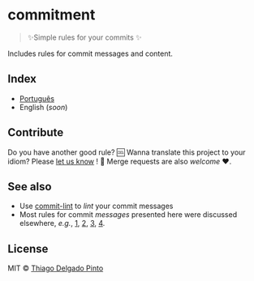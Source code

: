 # commitment
> ✨Simple rules for your commits ✨

Includes rules for commit messages and content.

## Index

- [Português](rules-pt.md)
- English (*soon*)


## Contribute

Do you have another good rule? 🆒 Wanna translate this project to your idiom? Please [let us know](/issues/new) ! 👀 Merge requests are also *welcome* ♥.

## See also

- Use [commit-lint](https://github.com/marionebl/commitlint) to *lint* your commit messages
- Most rules for commit *messages* presented here were discussed elsewhere, *e.g.*, [1](https://chris.beams.io/posts/git-commit/), [2](https://www.freshconsulting.com/atomic-commits/), [3](https://git-scm.com/book/en/v2/Distributed-Git-Contributing-to-a-Project), [4](https://github.com/spring-projects/spring-framework/blob/30bce7/CONTRIBUTING.md#format-commit-messages).

## License

MIT © [Thiago Delgado Pinto](https://github.com/thiagodp)